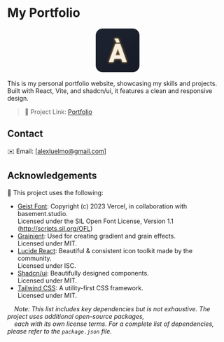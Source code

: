 # My Portfolio

<p align="center">
  <img src="public/favicon.svg" alt="Portfolio Logo" width="100" height="100" />
</p>

This is my personal portfolio website, showcasing my skills and projects. Built with React, Vite, and shadcn/ui, it features a clean and responsive design.

> 🔗 Project Link: [Portfolio](https://luelmo14.github.io/my-portfolio/)

## Contact

✉️ Email: [alexluelmo@gmail.com]

## Acknowledgements

🧾 This project uses the following:

- [Geist Font](https://vercel.com/font): Copyright (c) 2023 Vercel, in collaboration with basement.studio. <br>
  Licensed under the SIL Open Font License, Version 1.1 (http://scripts.sil.org/OFL)
- [Grainient](https://www.npmjs.com/package/@prodbyeagle/grainient): Used for creating gradient and grain effects.<br>
  Licensed under MIT.
- [Lucide React](https://lucide.dev/): Beautiful & consistent icon toolkit made by the community.<br>
  Licensed under ISC.
- [Shadcn/ui](https://ui.shadcn.com/): Beautifully designed components.<br>
  Licensed under MIT.
- [Tailwind CSS](https://tailwindcss.com/): A utility-first CSS framework.<br>
  Licensed under MIT.

&nbsp;&nbsp;&nbsp;&nbsp;_Note: This list includes key dependencies but is not exhaustive. The project uses additional open-source packages,_  
&nbsp;&nbsp;&nbsp;&nbsp;_each with its own license terms. For a complete list of dependencies, please refer to the `package.json` file._
